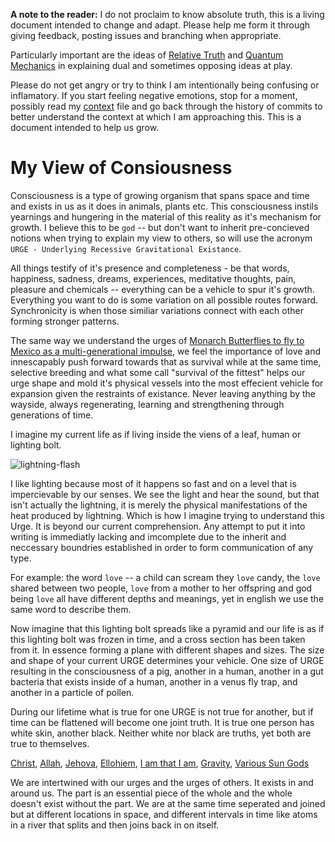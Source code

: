 

**A note to the reader:**
I do not proclaim to know absolute truth, this is a living document intended to change and adapt.  Please help me form it through giving feedback, posting issues and branching when appropriate.  

Particularly important are the ideas of [Relative Truth](https://en.wikipedia.org/wiki/Relativism) and [Quantum Mechanics](https://en.wikipedia.org/wiki/Quantum_mechanics) in explaining dual and sometimes opposing ideas at play.

Please do not get angry or try to think I am intentionally being confusing or inflamatory. If you start feeling negative emotions, stop for a moment, possibly read my [context](./context.md) file and go back through the history of commits to better understand the context at which I am approaching this. This is a document intended to help us grow.

# My View of Consiousness
Consciousness is a type of growing organism that spans space and time and exists in us as it does in animals, plants etc.  This consciousness instils yearnings and hungering in the material of this reality as it's mechanism for growth.  I believe this to be `god` -- but don't want to inherit pre-concieved notions when trying to explain my view to others, so will use the acronym `URGE - Underlying Recessive Gravitational Existance`. 

All things testify of it's presence and completeness - be that words, happiness, sadness, dreams, experiences, meditative thoughts, pain, pleasure and chemicals -- everything can be a vehicle to spur it's growth. Everything you want to do is some variation on all possible routes forward.  Synchronicity is when those similiar variations connect with each other forming stronger patterns.

The same way we understand the urges of [Monarch Butterflies to fly to Mexico as a multi-generational impulse](https://en.wikipedia.org/wiki/Monarch_butterfly), we feel the importance of love and innescapably push forward towards that as survival while at the same time, selective breeding and what some call "survival of the fittest" helps our urge shape and mold it's physical vessels into the most effecient vehicle for expansion given the restraints of existance.  Never leaving anything by the wayside, always regenerating, learning and strengthening through generations of time.  

I imagine my current life as if living inside the viens of a leaf, human or lighting bolt.

![lightning-flash](https://www.mountwashington.org/uploads/flash-sequence.gif)

I like lighting because most of it happens so fast and on a level that is impercievable by our senses.  We see the light and hear the sound, but that isn't actually the lightning, it is merely the physical manifestations of the heat produced by lightning.  Which is how I imagine trying to understand this Urge. It is beyond our current comprehension.  Any attempt to put it into writing is immediatly lacking and imcomplete due to the inherit and neccessary boundries established in order to form communication of any type.

For example: the word `love` -- a child can scream they `love` candy, the `love` shared between two people, `love` from a mother to her offspring and god being `love` all have different depths and meanings, yet in english we use the same word to describe them. 

Now imagine that this lighting bolt spreads like a pyramid and our life is as if this lighting bolt was frozen in time, and a cross section has been taken from it.  In essence forming a plane with different shapes and sizes.  The size and shape of your current URGE determines your vehicle.  One size of URGE resulting in the consciousness of a pig, another in a human, another in a gut bacteria that exists inside of a human, another in a venus fly trap, and another in a particle of pollen.

During our lifetime what is true for one URGE is not true for another, but if time can be flattened will become one joint truth. It is true one person has white skin, another black.  Neither white nor black are truths, yet both are true to themselves.

[Christ](https://en.wikipedia.org/wiki/Jesus), [Allah](https://en.wikipedia.org/wiki/Allah), [Jehova](https://en.wikipedia.org/wiki/Jehovah), [Ellohiem](https://en.wikipedia.org/wiki/Elohim), [I am that I am](https://en.wikipedia.org/wiki/I_Am_that_I_Am), [Gravity](https://touchysubjects.wordpress.com/2016/01/25/gravity-is-love-love-is-gravity/), [Various Sun Gods](https://en.wikipedia.org/wiki/List_of_solar_deities) 

We are intertwined with our urges and the urges of others.  It exists in and around us. The part is an essential piece of the whole and the whole doesn't exist without the part. We are at the same time seperated and joined but at different locations in space, and different intervals in time like atoms in a river that splits and then joins back in on itself.
